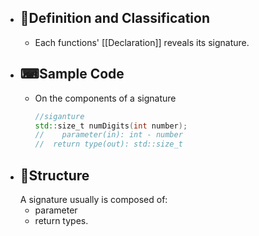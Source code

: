 - ## 📝Definition and Classification
	- Each functions' [[Declaration]] reveals its signature.
- ## ⌨Sample Code
	- On the components of a signature
	  
	  ``` c++
	  //siganture
	  std::size_t numDigits(int number);
	  //	parameter(in): int - number
	  //  return type(out): std::size_t
	  ```
- ## 🧱Structure
  A signature usually is composed of:
	- parameter
	- return types.
